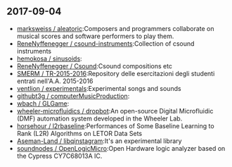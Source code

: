 ## 2017-09-04

* [marksweiss / aleatoric](https://github.com/marksweiss/aleatoric):Composers and programmers collaborate on musical scores and software performers to play them.
* [ReneNyffenegger / csound-instruments](https://github.com/ReneNyffenegger/csound-instruments):Collection of csound instruments
* [hemokosa / sinusoids](https://github.com/hemokosa/sinusoids):
* [ReneNyffenegger / Csound](https://github.com/ReneNyffenegger/Csound):Csound compositions etc
* [SMERM / TR-2015-2016](https://github.com/SMERM/TR-2015-2016):Repository delle esercitazioni degli studenti entrati nell'A.A. 2015-2016
* [ventlion / experimentals](https://github.com/ventlion/experimentals):Experimental songs and sounds
* [githubt3g / computerMusicProduction](https://github.com/githubt3g/computerMusicProduction):
* [wbach / GLGame](https://github.com/wbach/GLGame):
* [wheeler-microfluidics / dropbot](https://github.com/wheeler-microfluidics/dropbot):An open-source Digital Microfluidic (DMF) automation system developed in the Wheeler Lab.
* [horsehour / l2rbaseline](https://github.com/horsehour/l2rbaseline):Performances of Some Baseline Learning to Rank (L2R) Algorithms on LETOR Data Sets
* [Aseman-Land / libqinstagram](https://github.com/Aseman-Land/libqinstagram):It's an experimental library
* [soundnodes / OpenLogicMicro](https://github.com/soundnodes/OpenLogicMicro):Open Hardware logic analyzer based on the Cypress CY7C68013A IC.

